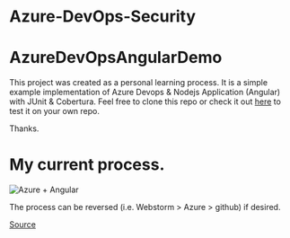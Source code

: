 # Azure-DevOps-Security
# AzureDevOpsAngularDemo


This project was created as a personal learning process. 
It is a simple example implementation of Azure Devops & Nodejs Application (Angular) with JUnit & Cobertura. 
Feel free to clone this repo or check it out [here](https://dev.azure.com/dbma-dev/AzureDevOpsAngular) to test it on your own repo.

Thanks.

# My current process.
![Azure + Angular](http://dmartinez.dbma-dev.com/img/azure-angular.png)

The process can be reversed (i.e. Webstorm > Azure > github) if desired.

[Source](https://dev.to/thisdotmedia/continuously-integrating-angular-with-azure-devops-2k9l)
